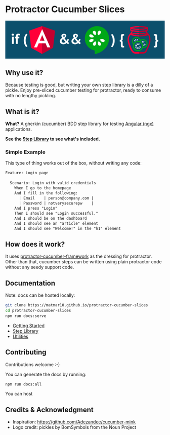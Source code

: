 # Protractor Cucumber Slices

<img src="docs/assets/angular-and-cucumber-with-bg.svg" />

## Why use it?

Because testing is good, but writing your own step library is a dilly of a pickle.
Enjoy pre-sliced cucumber testing for protractor, ready to consume with no lengthy pickling.

## What is it?
**What?** A gherkin (cucumber) BDD step library for testing [Angular (ngx)](https://angular.io/) applications.

**See the [Step Library](https://matmar10.github.io/protractor-cucumber-slices/#/steps.md#table-of-contents "Cucumber Step Library for Angular BDD Using Protractor") to see what's included.**

### Simple Example

This type of thing works out of the box, without writing any code:

```gherkin
Feature: Login page

  Scenario: Login with valid credentials
    When I go to the homepage
    And I fill in the following:
      | Email    | person@company.com |
      | Password | notverysecurepw    |
    And I press "Login"
    Then I should see "Login successful."
    And I should be on the dashboard
    And I should see an "article" element
    And I should see "Welcome!" in the "h1" element
```

## How does it work?

It uses [protractor-cucumber-framework](https://www.npmjs.com/package/protractor-cucumber-framework) as the dressing for protractor. Other than that, cucumber steps can be written using plain protractor code without any seedy support code.

## Documentation

Note: docs can be hosted locally:

```bash
git clone https://matmar10.github.io/protractor-cucumber-slices
cd protractor-cucumber-slices
npm run docs:serve
```

* [Getting Started](https://matmar10.github.io/protractor-cucumber-slices/#/getting-started.md "Getting Started With Protractor and Cucumber")
* [Step Library](https://matmar10.github.io/protractor-cucumber-slices/#/steps.md#table-of-contents "Cucumber Step Library for Angular BDD Using Protractor")
* [Utilities](https://matmar10.github.io/protractor-cucumber-slices/#/utils.md "Supporting Utilities for Cucumber Using Protractor")

## Contributing

Contributions welcome :-)

You can generate the docs by running:

```bash
npm run docs:all
```

You can host

## Credits &amp; Acknowledgment

* Inspiration: https://github.com/Adezandee/cucumber-mink
* Logo credit: pickles by BomSymbols from the Noun Project
